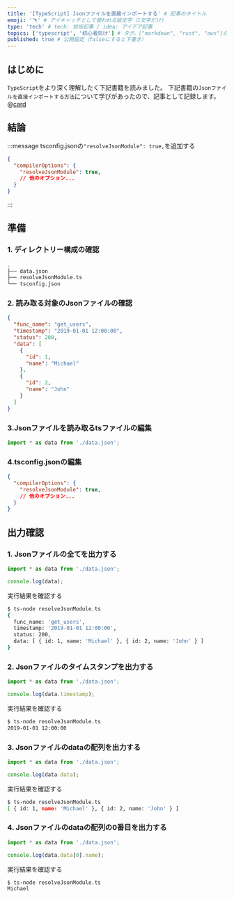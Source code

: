 ```yaml
---
title: '[TypeScript] Jsonファイルを直接インポートする' # 記事のタイトル
emoji: '🪃' # アイキャッチとして使われる絵文字（1文字だけ）
type: 'tech' # tech: 技術記事 / idea: アイデア記事
topics: ['typescript', '初心者向け'] # タグ。["markdown", "rust", "aws"]のように指定する
published: true # 公開設定（falseにすると下書き）
---
```


## はじめに

`TypeScript`をより深く理解したく下記書籍を読みました。
下記書籍の`Jsonファイルを直接インポートする方法`について学びがあったので、記事として記録します。
@[card](https://www.oreilly.co.jp/books/9784873119045/)

## 結論

:::message
tsconfig.jsonの`"resolveJsonModule": true,`を追加する

```json:tsconfig.json
{
  "compilerOptions": {
    "resolveJsonModule": true,
    // 他のオプション...
  }
}
```

:::


## 準備
### 1. ディレクトリー構成の確認
```bash
.
├── data.json
├── resolveJsonModule.ts
└── tsconfig.json
```
### 2. 読み取る対象のJsonファイルの確認

```json:data.json
{
  "func_name": "get_users",
  "timestamp": "2019-01-01 12:00:00",
  "status": 200,
  "data": [
    {
      "id": 1,
      "name": "Michael"
    },
    {
      "id": 2,
      "name": "John"
    }
  ]
}
```
### 3.Jsonファイルを読み取るtsファイルの編集
```ts:resolveJsonModule.ts
import * as data from './data.json';
```

### 4.tsconfig.jsonの編集

```json:tsconfig.json
{
  "compilerOptions": {
    "resolveJsonModule": true,
    // 他のオプション...
  }
}
```

## 出力確認
### 1. Jsonファイルの全てを出力する
```ts:resolveJsonModule.ts
import * as data from './data.json';

console.log(data);
```
実行結果を確認する
```bash
$ ts-node resolveJsonModule.ts
{
  func_name: 'get_users',
  timestamp: '2019-01-01 12:00:00',
  status: 200,
  data: [ { id: 1, name: 'Michael' }, { id: 2, name: 'John' } ]
}
```

### 2. Jsonファイルのタイムスタンプを出力する
```ts:resolveJsonModule.ts
import * as data from './data.json';

console.log(data.timestamp);
```
実行結果を確認する
```bash
$ ts-node resolveJsonModule.ts
2019-01-01 12:00:00
```

### 3. Jsonファイルのdataの配列を出力する
```ts:resolveJsonModule.ts
import * as data from './data.json';

console.log(data.data);
```
実行結果を確認する
```bash
$ ts-node resolveJsonModule.ts
[ { id: 1, name: 'Michael' }, { id: 2, name: 'John' } ]
```

### 4. Jsonファイルのdataの配列の0番目を出力する
```ts:resolveJsonModule.ts
import * as data from './data.json';

console.log(data.data[0].name);
```
実行結果を確認する
```bash
$ ts-node resolveJsonModule.ts
Michael
```